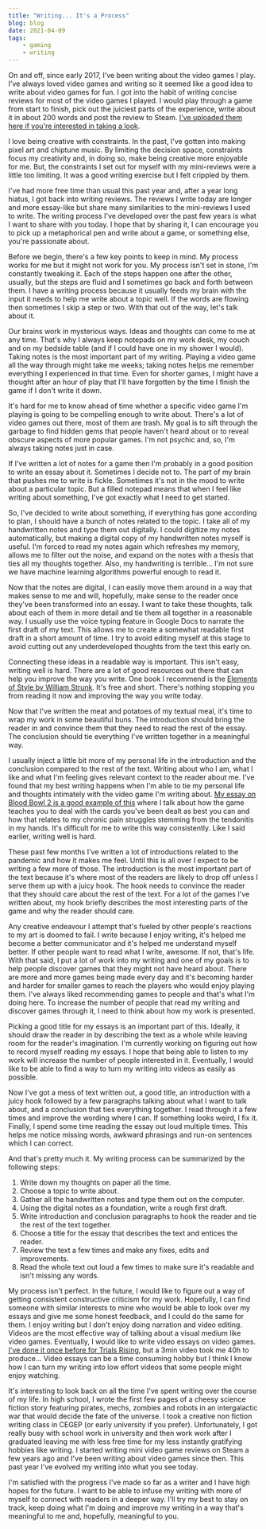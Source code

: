 ```yaml
---
title: "Writing... It's a Process"
blog: blog
date: 2021-04-09
tags:
    - gaming
    - writing
---
```

On and off, since early 2017, I've been writing about the video games I play. I've always loved video games and writing so it seemed like a good idea to write about video games for fun. I got into the habit of writing concise reviews for most of the video games I played. I would play through a game from start to finish, pick out the juiciest parts of the experience, write about it in about 200 words and post the review to Steam. [I've uploaded them here if you're interested in taking a look](/reviews/).

I love being creative with constraints. In the past, I've gotten into making pixel art and chiptune music. By limiting the decision space, constraints focus my creativity and, in doing so, make being creative more enjoyable for me. But, the constraints I set out for myself with my mini-reviews were a little too limiting. It was a good writing exercise but I felt crippled by them.

I've had more free time than usual this past year and, after a year long hiatus, I got back into writing reviews. The reviews I write today are longer and more essay-like but share many similarities to the mini-reviews I used to write. The writing process I've developed over the past few years is what I want to share with you today. I hope that by sharing it, I can encourage you to pick up a metaphorical pen and write about a game, or something else, you're passionate about.

Before we begin, there's a few key points to keep in mind. My process works for me but it might not work for you. My process isn't set in stone, I'm constantly tweaking it. Each of the steps happen one after the other, usually, but the steps are fluid and I sometimes go back and forth between them. I have a writing process because it usually feeds my brain with the input it needs to help me write about a topic well. If the words are flowing then sometimes I skip a step or two. With that out of the way, let's talk about it.

Our brains work in mysterious ways. Ideas and thoughts can come to me at any time. That's why I always keep notepads on my work desk, my couch and on my bedside table (and if I could have one in my shower I would). Taking notes is the most important part of my writing. Playing a video game all the way through might take me weeks; taking notes helps me remember everything I experienced in that time. Even for shorter games, I might have a thought after an hour of play that I'll have forgotten by the time I finish the game if I don't write it down.

It's hard for me to know ahead of time whether a specific video game I'm playing is going to be compelling enough to write about. There's a lot of video games out there, most of them are trash. My goal is to sift through the garbage to find hidden gems that people haven't heard about or to reveal obscure aspects of more popular games. I'm not psychic and, so, I'm always taking notes just in case.

If I've written a lot of notes for a game then I'm probably in a good position to write an essay about it. Sometimes I decide not to. The part of my brain that pushes me to write is fickle. Sometimes it's not in the mood to write about a particular topic. But a filled notepad means that when I feel like writing about something, I've got exactly what I need to get started.

So, I've decided to write about something, if everything has gone according to plan, I should have a bunch of notes related to the topic. I take all of my handwritten notes and type them out digitally. I could digitize my notes automatically, but making a digital copy of my handwritten notes myself is useful. I'm forced to read my notes again which refreshes my memory, allows me to filter out the noise, and expand on the notes with a thesis that ties all my thoughts together. Also, my handwriting is terrible... I'm not sure we have machine learning algorithms powerful enough to read it.

Now that the notes are digital, I can easily move them around in a way that makes sense to me and will, hopefully, make sense to the reader once they've been transformed into an essay. I want to take these thoughts, talk about each of them in more detail and tie them all together in a reasonable way. I usually use the voice typing feature in Google Docs to narrate the first draft of my text. This allows me to create a somewhat readable first draft in a short amount of time. I try to avoid editing myself at this stage to avoid cutting out any underdeveloped thoughts from the text this early on.

Connecting these ideas in a readable way is important. This isn't easy, writing well is hard. There are a lot of good resources out there that can help you improve the way you write. One book I recommend is the [Elements of Style by William Strunk](http://www.gutenberg.org/ebooks/37134). It's free and short. There's nothing stopping you from reading it now and improving the way you write today.

Now that I've written the meat and potatoes of my textual meal, it's time to wrap my work in some beautiful buns. The introduction should bring the reader in and convince them that they need to read the rest of the essay. The conclusion should tie everything I've written together in a meaningful way.

I usually inject a little bit more of my personal life in the introduction and the conclusion compared to the rest of the text. Writing about who I am, what I like and what I'm feeling gives relevant context to the reader about me. I've found that my best writing happens when I'm able to tie my personal life and thoughts intimately with the video game I'm writing about. [My essay on Blood Bowl 2 is a good example of this](/blog/2019-05-07/) where I talk about how the game teaches you to deal with the cards you've been dealt as best you can and how that relates to my chronic pain struggles stemming from the tendonitis in my hands. It's difficult for me to write this way consistently. Like I said earlier, writing well is hard.

These past few months I've written a lot of introductions related to the pandemic and how it makes me feel. Until this is all over I expect to be writing a few more of those. The introduction is the most important part of the text because it's where most of the readers are likely to drop off unless I serve them up with a juicy hook. The hook needs to convince the reader that they should care about the rest of the text. For a lot of the games I've written about, my hook briefly describes the most interesting parts of the game and why the reader should care.

Any creative endeavour I attempt that's fueled by other people's reactions to my art is doomed to fail. I write because I enjoy writing, it's helped me become a better communicator and it's helped me understand myself better. If other people want to read what I write, awesome. If not, that's life. With that said, I put a lot of work into my writing and one of my goals is to help people discover games that they might not have heard about. There are more and more games being made every day and it's becoming harder and harder for smaller games to reach the players who would enjoy playing them. I've always liked recommending games to people and that's what I'm doing here. To increase the number of people that read my writing and discover games through it, I need to think about how my work is presented.

Picking a good title for my essays is an important part of this. Ideally, it should draw the reader in by describing the text as a whole while leaving room for the reader's imagination. I'm currently working on figuring out how to record myself reading my essays. I hope that being able to listen to my work will increase the number of people interested in it. Eventually, I would like to be able to find a way to turn my writing into videos as easily as possible.

Now I've got a mess of text written out, a good title, an introduction with a juicy hook followed by a few paragraphs talking about what I want to talk about, and a conclusion that ties everything together. I read through it a few times and improve the wording where I can. If something looks weird, I fix it. Finally, I spend some time reading the essay out loud multiple times. This helps me notice missing words, awkward phrasings and run-on sentences which I can correct.

And that's pretty much it. My writing process can be summarized by the following steps:

1. Write down my thoughts on paper all the time.
2. Choose a topic to write about.
3. Gather all the handwritten notes and type them out on the computer.
4. Using the digital notes as a foundation, write a rough first draft.
5. Write introduction and conclusion paragraphs to hook the reader and tie the rest of the text together.
6. Choose a title for the essay that describes the text and entices the reader.
7. Review the text a few times and make any fixes, edits and improvements.
7. Read the whole text out loud a few times to make sure it's readable and isn't missing any words.

My process isn't perfect. In the future, I would like to figure out a way of getting consistent constructive criticism for my work. Hopefully, I can find someone with similar interests to mine who would be able to look over my essays and give me some honest feedback, and I could do the same for them. I enjoy writing but I don't enjoy doing narration and video editing. Videos are the most effective way of talking about a visual medium like video games. Eventually, I would like to write video essays on video games. [I've done it once before for Trials Rising](/reviews/video-game/2019-03-13/), but a 3min video took me 40h to produce… Video essays can be a time consuming hobby but I think I know how I can turn my writing into low effort videos that some people might enjoy watching.

It's interesting to look back on all the time I've spent writing over the course of my life. In high school, I wrote the first few pages of a cheesy science fiction story featuring pirates, mechs, zombies and robots in an intergalactic war that would decide the fate of the universe. I took a creative non fiction writing class in CEGEP (or early university if you prefer). Unfortunately, I got really busy with school work in university and then work work after I graduated leaving me with less free time for my less instantly gratifying hobbies like writing. I started writing mini video game reviews on Steam a few years ago and I've been writing about video games since then. This past year I've evolved my writing into what you see today.

I'm satisfied with the progress I've made so far as a writer and I have high hopes for the future. I want to be able to infuse my writing with more of myself to connect with readers in a deeper way. I'll try my best to stay on track, keep doing what I'm doing and improve my writing in a way that's meaningful to me and, hopefully, meaningful to you.

